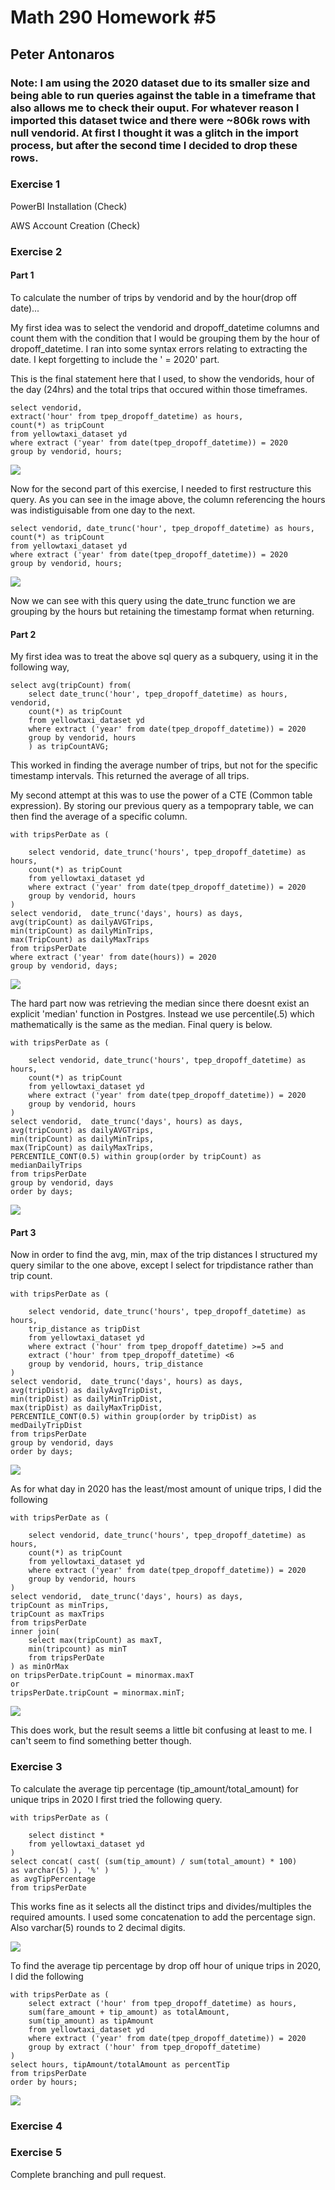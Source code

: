 # Math 290 Homework #5
## Peter Antonaros

### Note: I am using the 2020 dataset due to its smaller size and being able to run queries against the table in a timeframe that also allows me to check their ouput.  For whatever reason I imported this dataset twice and there were ~806k rows with null vendorid.  At first I thought it was a glitch in the import process, but after the second time I decided to drop these rows.


### Exercise 1

PowerBI Installation (Check)

AWS Account Creation (Check)


### Exercise 2

#### Part 1

To calculate the number of trips by vendorid and by the hour(drop off date)...

My first idea was to select the vendorid and dropoff_datetime columns and count them with the condition that I would be grouping them by the hour of dropoff_datetime. I ran into some syntax errors relating to extracting the date. I kept forgetting to include the ' = 2020' part.

This is the final statement here that I used, to show the vendorids, hour of the day (24hrs) and the total trips that occured within those timeframes.

    select vendorid,
    extract('hour' from tpep_dropoff_datetime) as hours,
    count(*) as tripCount
    from yellowtaxi_dataset yd
    where extract ('year' from date(tpep_dropoff_datetime)) = 2020
    group by vendorid, hours;

![](https://github.com/peterantonarosjr/QC_MATH_290/blob/main/hw05/hw_images/ex2_pt1_attempt1.png)

Now for the second part of this exercise, I needed to first restructure this query. As you can see in the image above, the column referencing the hours was indistiguisable from one day to the next.

    select vendorid, date_trunc('hour', tpep_dropoff_datetime) as hours,
    count(*) as tripCount
    from yellowtaxi_dataset yd
    where extract ('year' from date(tpep_dropoff_datetime)) = 2020
    group by vendorid, hours;

![](https://github.com/peterantonarosjr/QC_MATH_290/blob/main/hw05/hw_images/ex2_pt1_attempt2.png)

Now we can see with this query using the date_trunc function we are grouping by the hours but retaining the timestamp format when returning.

#### Part 2

My first idea was to treat the above sql query as a subquery, using it in the following way,

    select avg(tripCount) from(
        select date_trunc('hour', tpep_dropoff_datetime) as hours, vendorid,
        count(*) as tripCount
        from yellowtaxi_dataset yd
        where extract ('year' from date(tpep_dropoff_datetime)) = 2020
        group by vendorid, hours
        ) as tripCountAVG;

This worked in finding the average number of trips, but not for the specific timestamp intervals. This returned the average of all trips.

My second attempt at this was to use the power of a CTE (Common table expression). By storing our previous query as a tempoprary table, we can then find the average of a specific column.

    with tripsPerDate as (

        select vendorid, date_trunc('hours', tpep_dropoff_datetime) as hours,
        count(*) as tripCount
        from yellowtaxi_dataset yd
        where extract ('year' from date(tpep_dropoff_datetime)) = 2020
        group by vendorid, hours
    )
    select vendorid,  date_trunc('days', hours) as days,
    avg(tripCount) as dailyAVGTrips,
    min(tripCount) as dailyMinTrips,
    max(TripCount) as dailyMaxTrips
    from tripsPerDate
    where extract ('year' from date(hours)) = 2020
    group by vendorid, days;

![](https://github.com/peterantonarosjr/QC_MATH_290/blob/main/hw05/hw_images/ex2_pt2_attempt1.png)

The hard part now was retrieving the median since there doesnt exist an explicit 'median' function in Postgres. Instead we use percentile(.5) which mathematically is the same as the median. Final query is below.

    with tripsPerDate as (

        select vendorid, date_trunc('hours', tpep_dropoff_datetime) as hours,
        count(*) as tripCount
        from yellowtaxi_dataset yd
        where extract ('year' from date(tpep_dropoff_datetime)) = 2020
        group by vendorid, hours
    )
    select vendorid,  date_trunc('days', hours) as days,
    avg(tripCount) as dailyAVGTrips,
    min(tripCount) as dailyMinTrips,
    max(TripCount) as dailyMaxTrips,
    PERCENTILE_CONT(0.5) within group(order by tripCount) as medianDailyTrips
    from tripsPerDate
    group by vendorid, days
    order by days;

![](https://github.com/peterantonarosjr/QC_MATH_290/blob/main/hw05/hw_images/ex2_pt2_attempt2.png)


#### Part 3

Now in order to find the avg, min, max of the trip distances I structured my query similar to the one above, except I select for tripdistance rather than trip count.

    with tripsPerDate as (

        select vendorid, date_trunc('hours', tpep_dropoff_datetime) as hours,
        trip_distance as tripDist
        from yellowtaxi_dataset yd
        where extract ('hour' from tpep_dropoff_datetime) >=5 and
        extract ('hour' from tpep_dropoff_datetime) <6
        group by vendorid, hours, trip_distance
    )
    select vendorid,  date_trunc('days', hours) as days,
    avg(tripDist) as dailyAvgTripDist,
    min(tripDist) as dailyMinTripDist,
    max(tripDist) as dailyMaxTripDist,
    PERCENTILE_CONT(0.5) within group(order by tripDist) as medDailyTripDist
    from tripsPerDate
    group by vendorid, days
    order by days;

![](https://github.com/peterantonarosjr/QC_MATH_290/blob/main/hw05/hw_images/ex2_pt3_attempt1.png)


As for what day in 2020 has the least/most amount of unique trips, I did the following

    with tripsPerDate as (

        select vendorid, date_trunc('hours', tpep_dropoff_datetime) as hours,
        count(*) as tripCount
        from yellowtaxi_dataset yd
        where extract ('year' from date(tpep_dropoff_datetime)) = 2020
        group by vendorid, hours
    )
    select vendorid,  date_trunc('days', hours) as days,
    tripCount as minTrips,
    tripCount as maxTrips
    from tripsPerDate
    inner join(
        select max(tripCount) as maxT,
        min(tripcount) as minT
        from tripsPerDate
    ) as minOrMax
    on tripsPerDate.tripCount = minormax.maxT
    or
    tripsPerDate.tripCount = minormax.minT;

![](https://github.com/peterantonarosjr/QC_MATH_290/blob/main/hw05/hw_images/ex2_pt4_attempt1.png)

This does work, but the result seems a little bit confusing at least to me. I can't seem to find something better though.


### Exercise 3

To calculate the average tip percentage (tip_amount/total_amount) for unique trips in 2020 I first tried the following query.

    with tripsPerDate as (

        select distinct *
        from yellowtaxi_dataset yd
    )
    select concat( cast( (sum(tip_amount) / sum(total_amount) * 100)
    as varchar(5) ), '%' )
    as avgTipPercentage
    from tripsPerDate

This works fine as it selects all the distinct trips and divides/multiples the required amounts.
I used some concatenation to add the percentage sign. Also varchar(5) rounds to 2 decimal digits.

![](https://github.com/peterantonarosjr/QC_MATH_290/blob/main/hw05/hw_images/ex3_pt1_attempt1.png)


To find the average tip percentage by drop off hour of unique trips in 2020, I did the following

    with tripsPerDate as (
        select extract ('hour' from tpep_dropoff_datetime) as hours,
        sum(fare_amount + tip_amount) as totalAmount,
        sum(tip_amount) as tipAmount
        from yellowtaxi_dataset yd
        where extract ('year' from date(tpep_dropoff_datetime)) = 2020
        group by extract ('hour' from tpep_dropoff_datetime)
    )
    select hours, tipAmount/totalAmount as percentTip
    from tripsPerDate
    order by hours;

![](https://github.com/peterantonarosjr/QC_MATH_290/blob/main/hw05/hw_images/ex3_pt2_attempt1.png)

### Exercise 4



### Exercise 5

Complete branching and pull request.
